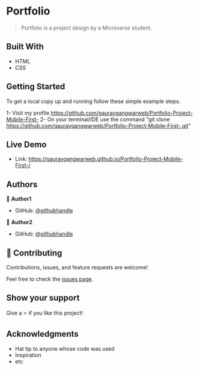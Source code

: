 # Portfolio

> Portfolio is a project design by a Microverse student.


## Built With

- HTML
- CSS


## Getting Started

To get a local copy up and running follow these simple example steps.

1- Visit my profile https://github.com/gauravgangwarweb/Portfolio-Project-Mobile-First-
2- On your terminal/IDE use the command "git clone https://github.com/gauravgangwarweb/Portfolio-Project-Mobile-First-.git"


## Live Demo

- Link: https://gauravgangwarweb.github.io/Portfolio-Project-Mobile-First-/


## Authors

👤 **Author1**

- GitHub: [@githubhandle](https://github.com/gauravgangwarweb)

👤 **Author2**

- GitHub: [@githubhandle](https://github.com/michaelamponsah)


## 🤝 Contributing

Contributions, issues, and feature requests are welcome!

Feel free to check the [issues page](../../issues/).


## Show your support

Give a ⭐️ if you like this project!


## Acknowledgments

- Hat tip to anyone whose code was used
- Inspiration
- etc
